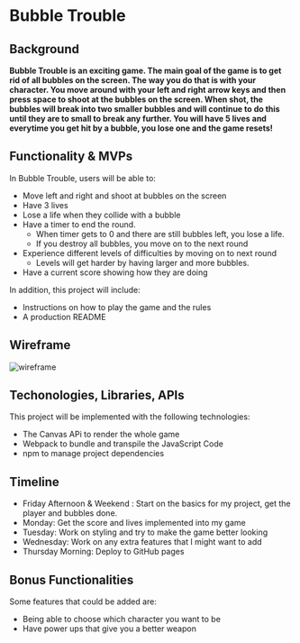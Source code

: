 
# Bubble Trouble

## Background 
**Bubble Trouble is an exciting game. The main goal of the game is to get rid of all bubbles on the screen. The way you do that is with your character. You move around with your left and right arrow keys and then press space to shoot at the bubbles on the screen. 
 When shot, the bubbles will break into two smaller bubbles and will continue to do this until they are to small to break any further. You will have 5 lives and everytime you get hit by a bubble, you lose one and the game resets!**
 
 
 ## Functionality & MVPs
 In Bubble Trouble, users will be able to: 
  * Move left and right and shoot at bubbles on the screen
  * Have 3 lives
  * Lose a life when they collide with a bubble
  * Have a timer to end the round.
     * When timer gets to 0 and there are still bubbles left, you lose a life.
     * If you destroy all bubbles, you move on to the next round
  * Experience different levels of difficulties by moving on to next round
     * Levels will get harder by having larger and more bubbles.
  * Have a current score showing how they are doing
  

In addition, this project will include:
  * Instructions on how to play the game and the rules
  * A production README


## Wireframe


![wireframe](https://user-images.githubusercontent.com/85583728/130076590-7ebe5c14-37e4-4d23-a3ff-71392dc8c24d.png)



## Techonologies, Libraries, APIs
This project will be implemented with the following technologies:
  * The Canvas APi to render the whole game
  * Webpack to bundle and transpile the JavaScript Code
  * npm to manage project dependencies
 
## Timeline
  * Friday Afternoon & Weekend : Start on the basics for my project, get the player and bubbles done. 
  * Monday: Get the score and lives implemented into my game
  * Tuesday: Work on styling and try to make the game better looking
  * Wednesday: Work on any extra features that I might want to add
  * Thursday Morning: Deploy to GitHub pages

## Bonus Functionalities
Some features that could be added are:
* Being able to choose which character you want to be
* Have power ups that give you a better weapon

